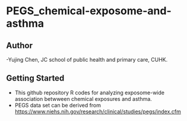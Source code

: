 # PEGS_chemical-exposome-and-asthma

## Author
-Yujing Chen, JC school of public health and primary care, CUHK.

## Getting Started
- This github repository R codes for analyzing exposome-wide association betwween chemical exposures and asthma.
- PEGS data set can be derived from https://www.niehs.nih.gov/research/clinical/studies/pegs/index.cfm
  
